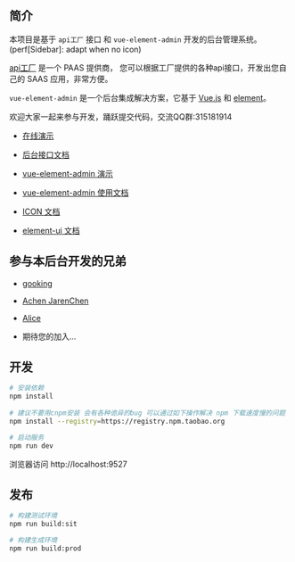 ## 简介

本项目是基于 `api工厂` 接口 和 `vue-element-admin` 开发的后台管理系统。 (perf[Sidebar]: adapt when no icon)

[api工厂](https://www.it120.cc/) 是一个 PAAS 提供商，
您可以根据工厂提供的各种api接口，开发出您自己的 SAAS 应用，非常方便。

`vue-element-admin` 是一个后台集成解决方案，它基于 [Vue.js](https://github.com/vuejs/vue) 和 [element](https://github.com/ElemeFE/element)。

欢迎大家一起来参与开发，踊跃提交代码，交流QQ群:315181914

- [在线演示](http://newadmin.it120.cc/)

- [后台接口文档](http://user.api.it120.cc)

- [vue-element-admin 演示](http://panjiachen.github.io/vue-element-admin)

- [vue-element-admin 使用文档](https://panjiachen.github.io/vue-element-admin-site/#/zh-cn/README)

- [ICON 文档](http://iconfont.cn/)

- [element-ui 文档](http://element-cn.eleme.io/#/zh-CN/component/installation)

## 参与本后台开发的兄弟

- [gooking](https://github.com/gooking)

- [Achen JarenChen](https://github.com/JarenChen)

- [Alice](https://github.com/Alice-Only)

- 期待您的加入...

## 开发
```bash
# 安装依赖
npm install
   
# 建议不要用cnpm安装 会有各种诡异的bug 可以通过如下操作解决 npm 下载速度慢的问题
npm install --registry=https://registry.npm.taobao.org

# 启动服务
npm run dev
```
浏览器访问 http://localhost:9527

## 发布
```bash
# 构建测试环境
npm run build:sit

# 构建生成环境
npm run build:prod
```
  

